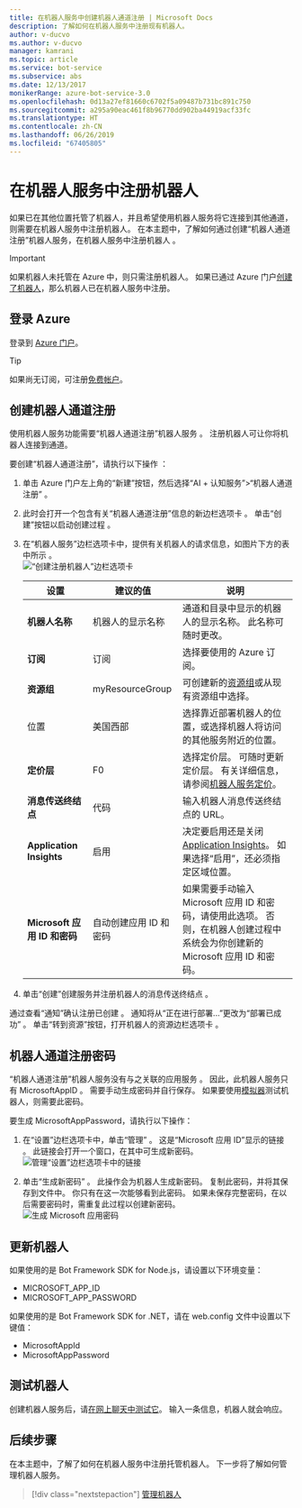 ```yaml
---
title: 在机器人服务中创建机器人通道注册 | Microsoft Docs
description: 了解如何在机器人服务中注册现有机器人。
author: v-ducvo
ms.author: v-ducvo
manager: kamrani
ms.topic: article
ms.service: bot-service
ms.subservice: abs
ms.date: 12/13/2017
monikerRange: azure-bot-service-3.0
ms.openlocfilehash: 0d13a27ef81660c6702f5a09487b731bc891c750
ms.sourcegitcommit: a295a90eac461f8b96770dd902ba44919acf33fc
ms.translationtype: HT
ms.contentlocale: zh-CN
ms.lasthandoff: 06/26/2019
ms.locfileid: "67405805"
---
```

# <a name="register-a-bot-with-bot-service"></a>在机器人服务中注册机器人



如果已在其他位置托管了机器人，并且希望使用机器人服务将它连接到其他通道，则需要在机器人服务中注册机器人。 在本主题中，了解如何通过创建“机器人通道注册”机器人服务，在机器人服务中注册机器人  。

> [!IMPORTANT] 
> 如果机器人未托管在 Azure 中，则只需注册机器人。 如果已通过 Azure 门户[创建了机器人](bot-service-quickstart.md)，那么机器人已在机器人服务中注册。

## <a name="log-in-to-azure"></a>登录 Azure
登录到 [Azure 门户](http://portal.azure.com)。

> [!TIP]
> 如果尚无订阅，可注册<a href="https://azure.microsoft.com/free/" target="_blank">免费帐户</a>。

## <a name="create-a-bot-channels-registration"></a>创建机器人通道注册
使用机器人服务功能需要“机器人通道注册”机器人服务  。 注册机器人可让你将机器人连接到通道。

要创建“机器人通道注册”，请执行以下操作  ：

1. 单击 Azure 门户左上角的“新建”按钮，然后选择“AI + 认知服务”>“机器人通道注册”   。 

2. 此时会打开一个包含有关“机器人通道注册”信息的新边栏选项卡  。 单击“创建”按钮以启动创建过程  。 

3. 在“机器人服务”边栏选项卡中，提供有关机器人的请求信息，如图片下方的表中所示  。  <br/>
   ![“创建注册机器人”边栏选项卡](~/media/azure-bot-quickstarts/registration-create-bot-service-blade.png)


   |                    设置                     |         建议的值         |                                                                                                  说明                                                                                                  |
   |------------------------------------------------|---------------------------------|---------------------------------------------------------------------------------------------------------------------------------------------------------------------------------------------------------------|
   |           <strong>机器人名称</strong>            |     机器人的显示名称     |                                                  通道和目录中显示的机器人的显示名称。 此名称可随时更改。                                                  |
   |         <strong>订阅</strong>          |        订阅        |                                                                                选择要使用的 Azure 订阅。                                                                                 |
   |        <strong>资源组</strong>         |         myResourceGroup         |                                 可创建新的[资源组](/azure/azure-resource-manager/resource-group-overview#resource-groups)或从现有资源组中选择。                                  |
   |                    位置                    |             美国西部             |                                                        选择靠近部署机器人的位置，或选择机器人将访问的其他服务附近的位置。                                                         |
   |         <strong>定价层</strong>          |               F0                |             选择定价层。 可随时更新定价层。 有关详细信息，请参阅[机器人服务定价](https://azure.microsoft.com/pricing/details/bot-service/)。              |
   |      <strong>消息传送终结点</strong>       |               代码               |                                                                               输入机器人消息传送终结点的 URL。                                                                                |
   |     <strong>Application Insights</strong>      |               启用                | 决定要启用还是关闭 [Application Insights](bot-service-manage-analytics.md)。 如果选择“启用”，还必须指定区域位置。 |
   | <strong>Microsoft 应用 ID 和密码</strong> | 自动创建应用 ID 和密码 |              如果需要手动输入 Microsoft 应用 ID 和密码，请使用此选项。 否则，在机器人创建过程中系统会为你创建新的 Microsoft 应用 ID 和密码。               |


4. 单击“创建”创建服务并注册机器人的消息传送终结点  。

通过查看“通知”确认注册已创建  。 通知将从“正在进行部署...”更改为“部署已成功”   。 单击“转到资源”按钮，打开机器人的资源边栏选项卡  。 

## <a name="bot-channels-registration-password"></a>机器人通道注册密码

“机器人通道注册”机器人服务没有与之关联的应用服务  。 因此，此机器人服务只有 MicrosoftAppID  。 需要手动生成密码并自行保存。 如果要使用[模拟器](bot-service-debug-emulator.md)测试机器人，则需要此密码。

要生成 MicrosoftAppPassword，请执行以下操作：

1. 在“设置”边栏选项卡中，单击“管理”   。 这是“Microsoft 应用 ID”显示的链接  。 此链接会打开一个窗口，在其中可生成新密码。 <br/>
  ![管理“设置”边栏选项卡中的链接](~/media/azure-bot-quickstarts/registration-settings-manage-link.png)

2. 单击“生成新密码”  。 此操作会为机器人生成新密码。 复制此密码，并将其保存到文件中。 你只有在这一次能够看到此密码。 如果未保存完整密码，在以后需要密码时，需重复此过程以创建新密码。 <br/>
  ![生成 Microsoft 应用密码](~/media/azure-bot-quickstarts/registration-generate-app-password.png)

## <a name="update-the-bot"></a>更新机器人

如果使用的是 Bot Framework SDK for Node.js，请设置以下环境变量：

* MICROSOFT_APP_ID
* MICROSOFT_APP_PASSWORD

如果使用的是 Bot Framework SDK for .NET，请在 web.config 文件中设置以下键值：

* MicrosoftAppId
* MicrosoftAppPassword

## <a name="test-the-bot"></a>测试机器人

创建机器人服务后，请[在网上聊天中测试它](bot-service-manage-test-webchat.md)。 输入一条信息，机器人就会响应。

## <a name="next-steps"></a>后续步骤

在本主题中，了解了如何在机器人服务中注册托管机器人。 下一步将了解如何管理机器人服务。

> [!div class="nextstepaction"]
> [管理机器人](bot-service-manage-overview.md)

